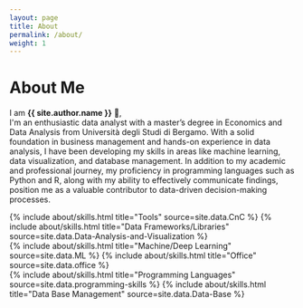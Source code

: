 ```yaml
---
layout: page
title: About
permalink: /about/
weight: 1
---
```


# **About Me**

I am **{{ site.author.name }}** :wave:,<br>
I'm an enthusiastic data analyst with a master’s degree in Economics and Data Analysis from Università degli Studi di Bergamo. With a solid foundation in business management and hands-on experience in data analysis, I have been developing my skills in areas like machine learning, data visualization, and database management. In addition to my academic and professional journey, my proficiency in programming languages such as Python and R, along with my ability to effectively communicate findings, position me as a valuable contributor to data-driven decision-making processes.

<div class="row">
{% include about/skills.html title="Tools" source=site.data.CnC %}
{% include about/skills.html title="Data Frameworks/Libraries" source=site.data.Data-Analysis-and-Visualization %}
</div>
<div class="row">
{% include about/skills.html title="Machine/Deep Learning" source=site.data.ML %}
{% include about/skills.html title="Office" source=site.data.office %}
</div>
<div class="row">
{% include about/skills.html title="Programming Languages" source=site.data.programming-skills %}
{% include about/skills.html title="Data Base Management" source=site.data.Data-Base %}


</div>

